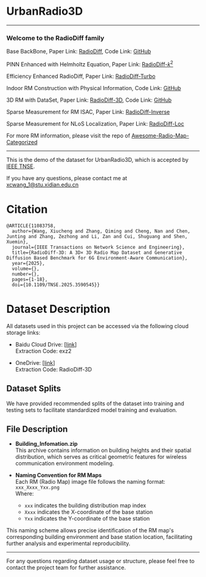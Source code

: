 # UrbanRadio3D

---
### Welcome to the RadioDiff family

Base BackBone, Paper Link: [RadioDiff](https://ieeexplore.ieee.org/document/10764739), Code Link: [GitHub](https://github.com/UNIC-Lab/RadioDiff)

PINN Enhanced with Helmholtz Equation, Paper Link: [RadioDiff-$k^2$](https://arxiv.org/pdf/2504.15623)

Efficiency Enhanced RadioDiff, Paper Link: [RadioDiff-Turbo](https://ieeexplore.ieee.org/abstract/document/11152929/)

Indoor RM Construction with Physical Information, Code Link: [GitHub](https://github.com/UNIC-Lab/iRadioDiff)

3D RM with DataSet, Paper Link: [RadioDiff-3D](https://ieeexplore.ieee.org/document/11083758), Code Link: [GitHub](https://github.com/UNIC-Lab/UrbanRadio3D)

Sparse Measurement for RM ISAC, Paper Link: [RadioDiff-Inverse](https://arxiv.org/abs/2504.14298)

Sparse Measurement for NLoS Localization, Paper Link: [RadioDiff-Loc](https://www.arxiv.org/abs/2509.01875)

For more RM information, please visit the repo of [Awesome-Radio-Map-Categorized](https://github.com/UNIC-Lab/Awesome-Radio-Map-Categorized)

---

This is the demo of the dataset for UrbanRadio3D, which is accepted by [IEEE TNSE](https://ieeexplore.ieee.org/document/11083758).

If you have any questions, please contact me at xcwang_1@stu.xidian.edu.cn
# Citation
~~~
@ARTICLE{11083758,
  author={Wang, Xiucheng and Zhang, Qiming and Cheng, Nan and Chen, Junting and Zhang, Zezhong and Li, Zan and Cui, Shuguang and Shen, Xuemin},
  journal={IEEE Transactions on Network Science and Engineering}, 
  title={RadioDiff-3D: A 3D× 3D Radio Map Dataset and Generative Diffusion Based Benchmark for 6G Environment-Aware Communication}, 
  year={2025},
  volume={},
  number={},
  pages={1-18},
  doi={10.1109/TNSE.2025.3590545}}
~~~


# Dataset Description
All datasets used in this project can be accessed via the following cloud storage links:

- Baidu Cloud Drive: [[link](https://pan.baidu.com/s/1TaHjVrQuIxm_7CcWWVuXcg?pwd=exz2)]  
  Extraction Code: exz2

- OneDrive: [[link](https://1drv.ms/f/c/43887b4a818e442b/EitEjoFKe4gggENwBwAAAAABM4s76mNBfDmJwW-J6-g5nQ?e=VvEe0F)]  
  Extraction Code: RadioDiff-3D

## Dataset Splits

We have provided recommended splits of the dataset into training and testing sets to facilitate standardized model training and evaluation.

## File Description

- **Building_Infomation.zip**  
  This archive contains information on building heights and their spatial distribution, which serves as critical geometric features for wireless communication environment modeling.

- **Naming Convention for RM Maps**  
  Each RM (Radio Map) image file follows the naming format:  
  `xxx_Xxxx_Yxx.png`  
  Where:  
  - `xxx` indicates the building distribution map index  
  - `Xxxx` indicates the X-coordinate of the base station  
  - `Yxx` indicates the Y-coordinate of the base station  

This naming scheme allows precise identification of the RM map's corresponding building environment and base station location, facilitating further analysis and experimental reproducibility.

---

For any questions regarding dataset usage or structure, please feel free to contact the project team for further assistance.
